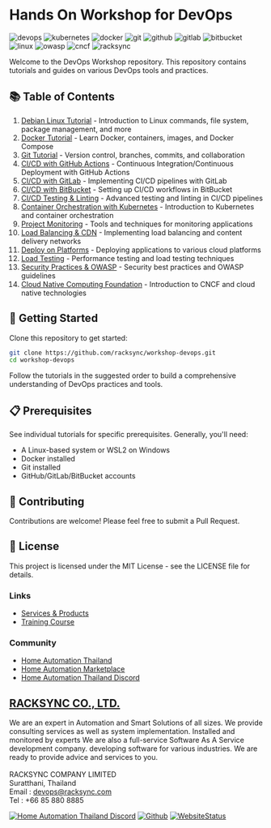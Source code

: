 # Hands On Workshop for DevOps 
![devops](https://img.shields.io/badge/DevOps-Workshop-blue?style=for-the-badge&logo=devops&logoColor=white)
![kubernetes](https://img.shields.io/badge/Kubernetes-Workshop-326CE5?style=for-the-badge&logo=kubernetes&logoColor=white)
![docker](https://img.shields.io/badge/Docker-Workshop-2496ED?style=for-the-badge&logo=docker&logoColor=white)
![git](https://img.shields.io/badge/Git-Workshop-F05032?style=for-the-badge&logo=git&logoColor=white)
![github](https://img.shields.io/badge/GitHub-Workshop-181717?style=for-the-badge&logo=github&logoColor=white)
![gitlab](https://img.shields.io/badge/GitLab-Workshop-FC6D26?style=for-the-badge&logo=gitlab&logoColor=white)
![bitbucket](https://img.shields.io/badge/BitBucket-Workshop-0052CC?style=for-the-badge&logo=bitbucket&logoColor=white)
![linux](https://img.shields.io/badge/Linux-Workshop-FCC624?style=for-the-badge&logo=linux&logoColor=black)
![owasp](https://img.shields.io/badge/OWASP-Workshop-000000?style=for-the-badge&logo=owasp&logoColor=white)
![cncf](https://img.shields.io/badge/CNCF-Workshop-231F20?style=for-the-badge&logo=cncf&logoColor=white)
![racksync](https://img.shields.io/badge/RACKSYNC-Workshop-blue?style=for-the-badge&logo=racksync&logoColor=white)


Welcome to the DevOps Workshop repository. This repository contains tutorials and guides on various DevOps tools and practices.


## 📚 Table of Contents

1. [Debian Linux Tutorial](docs/01-Tutorial_Debian_Linux.md) - Introduction to Linux commands, file system, package management, and more
2. [Docker Tutorial](docs/02-Tutorial_Docker.md) - Learn Docker, containers, images, and Docker Compose
3. [Git Tutorial](docs/03-Tutorial_Git_Github.md) - Version control, branches, commits, and collaboration
4. [CI/CD with GitHub Actions](docs/04-Tutorial_CI_CD_GitHub.md) - Continuous Integration/Continuous Deployment with GitHub Actions
5. [CI/CD with GitLab](docs/05-Tutorial_CI_CD_GitLab.md) - Implementing CI/CD pipelines with GitLab
6. [CI/CD with BitBucket](docs/06-Tutorial_CI_CD_BitBucket.md) - Setting up CI/CD workflows in BitBucket
7. [CI/CD Testing & Linting](docs/07-Tutorial_CI_CD_Test_Lint.md) - Advanced testing and linting in CI/CD pipelines
8. [Container Orchestration with Kubernetes](docs/08-Tutorial_Container_Orchestration.md) - Introduction to Kubernetes and container orchestration
9. [Project Monitoring](docs/09-Project_Monitoring.md) - Tools and techniques for monitoring applications
10. [Load Balancing & CDN](docs/10-Tutorial_Load-Balance_CDN.md) - Implementing load balancing and content delivery networks
11. [Deploy on Platforms](docs/11-Tutorial_Deploy-on-Platform.md) - Deploying applications to various cloud platforms
12. [Load Testing](docs/12-Tutorial_Load-Test.md) - Performance testing and load testing techniques
13. [Security Practices & OWASP](docs/13-Tutorial_Security-Practice_OWASP.md) - Security best practices and OWASP guidelines
14. [Cloud Native Computing Foundation](docs/14-CNCF.md) - Introduction to CNCF and cloud native technologies

## 🚀 Getting Started

Clone this repository to get started:

```bash
git clone https://github.com/racksync/workshop-devops.git
cd workshop-devops
```

Follow the tutorials in the suggested order to build a comprehensive understanding of DevOps practices and tools.

## 📋 Prerequisites

See individual tutorials for specific prerequisites. Generally, you'll need:

- A Linux-based system or WSL2 on Windows
- Docker installed
- Git installed
- GitHub/GitLab/BitBucket accounts

## 🤝 Contributing

Contributions are welcome! Please feel free to submit a Pull Request.

## 📝 License

This project is licensed under the MIT License - see the LICENSE file for details.

### Links

- [Services & Products](http://racksync.com)
- [Training Course](https://facebook.com/racksync)

### Community

- [Home Automation Thailand](https://www.facebook.com/groups/hathailand)
- [Home Automation Marketplace](https://www.facebook.com/groups/hatmarketplace)
- [Home Automation Thailand Discord](https://discord.gg/Wc5CwnWkp4) 

## [RACKSYNC CO., LTD.](https://racksync.com)

We are an expert in Automation and Smart Solutions of all sizes. We provide consulting services as well as system implementation. Installed and monitored by experts We are also a full-service Software As A Service development company. developing software for various industries. We are ready to provide advice and services to you.
\
\
RACKSYNC COMPANY LIMITED \
Suratthani, Thailand  \
Email : devops@racksync.com \
Tel : +66 85 880 8885 

[![Home Automation Thailand Discord](https://img.shields.io/discord/986181205504438345?style=for-the-badge)](https://discord.gg/Wc5CwnWkp4) [![Github](https://img.shields.io/github/followers/racksync?style=for-the-badge)](https://github.com/racksync) 
[![WebsiteStatus](https://img.shields.io/website?down_color=grey&down_message=Offline&style=for-the-badge&up_color=green&up_message=Online&url=https%3A%2F%2Fracksync.com)](https://racksync.com)

